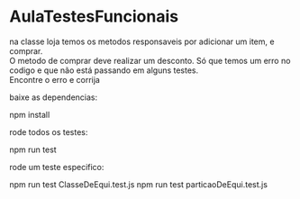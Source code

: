 # AulaTestesFuncionais
<p>
  na classe loja temos os metodos responsaveis por adicionar um item, e comprar.<br>
  O metodo de comprar deve realizar um desconto. Só que temos um erro no codigo e que não está passando em alguns testes.<br>
  Encontre o erro e corrija
</p>

<p>baixe as dependencias:</p>
    npm install

<p>rode todos os testes:</p>
  npm run test

<p>rode um teste especifico:</p>
  npm run test ClasseDeEqui.test.js
  npm run test particaoDeEqui.test.js
